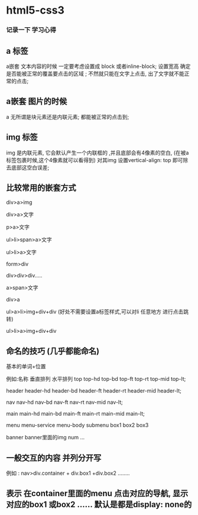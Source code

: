 # html5-css3

### 记录一下 学习心得

## a 标签

a嵌套 文本内容的时候 一定要考虑设置成 block 或者inline-block; 
设置宽高 确定是否能被正常的覆盖要点击的区域 ;
不然就只能在文字上点击, 出了文字就不能正常的点击;

## a嵌套 图片的时候

a 无所谓是块元素还是内联元素; 都能被正常的点击到;


## img 标签

img 是内联元素, 它会默认产生一个内联框的 ,并且底部会有4像素的空白, (在被a标签包裹时候,这个4像素就可以看得到)
对其img 设置vertical-align: top 即可除去底部这空白误差;


## 比较常用的嵌套方式

div>a>img

div>a>文字

p>a>文字

ul>li>span>a>文字

ul>li>a>文字

form>div

div>div>div.....

a>span>文字

div>a 

ul>a>li>img+div+div (好处不需要设置a标签样式,可以对li 任意地方 进行点击跳转)

ul>li>a>img+div+div 

## 命名的技巧 (几乎都能命名)

基本的单词+位置

例如:名称     垂直排列                                           水平排列
top    top-hd top-bd top-ft                  top-rt top-mid top-lt;

header header-hd header-bd header-ft         header-rt header-mid header-lt;

nav    nav-hd nav-bd nav-ft                     nav-rt nav-mid nav-lt;

main   main-hd main-bd main-ft               main-rt main-mid main-lt;

menu   menu-service  menu-body   submenu box1 box2 box3

banner banner里面的img  num ...

##  一般交互的内容 并列分开写 

例如 :
nav>div.container  +  div.box1  +div.box2  ........

## 表示 在container里面的menu 点击对应的导航, 显示对应的box1 或box2 ...... 默认是都是display: none的